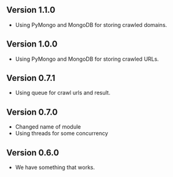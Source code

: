 ## Version 1.1.0

* Using PyMongo and MongoDB for storing crawled domains.

## Version 1.0.0

* Using PyMongo and MongoDB for storing crawled URLs.

## Version 0.7.1

* Using queue for crawl urls and result.

## Version 0.7.0

* Changed name of module
* Using threads for some concurrency

## Version 0.6.0

* We have something that works.
